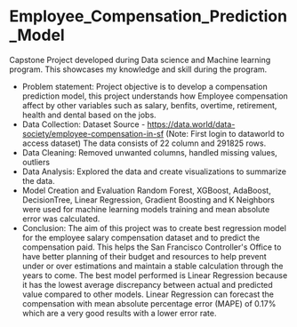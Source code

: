 # Employee_Compensation_Prediction_Model
Capstone Project developed during Data science and Machine learning program. This showcases my knowledge and skill during the program.
- Problem statement:
Project objective is to develop a compensation prediction model, this project understands how Employee compensation affect by other variables such as salary, benfits, overtime, retirement, health and dental based on the jobs.
- Data Collection:
Dataset Source - https://data.world/data-society/employee-compensation-in-sf (Note: First login to dataworld to access dataset)
The data consists of 22 column and 291825 rows.
- Data Cleaning:
Removed unwanted columns, handled missing values, outliers
- Data Analysis:
Explored the data and create visualizations to summarize the data.
- Model Creation and Evaluation
Random Forest, XGBoost, AdaBoost, DecisionTree, Linear Regression, Gradient Boosting and K Neighbors were used for machine learning models training and mean absolute error was calculated.
- Conclusion:
The aim of this project was to create best regression model for the employee salary compensation dataset and to predict the compensation paid. This helps the San Francisco Controller's Office to have better planning of their budget and resources to help prevent under or over estimations and maintain a stable calculation through the years to come. The best model performed is Linear Regression because it has the lowest average discrepancy between actual and predicted value compared to other models. Linear Regression can forecast the compensation with mean absolute percentage error (MAPE) of 0.17% which are a very good results with a lower error rate.
